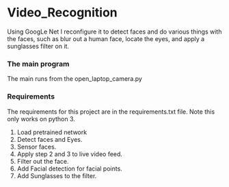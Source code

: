 # Video_Recognition
Using GoogLe Net I reconfigure it to detect faces and do various things with the faces, such as blur out a human face, locate the eyes, and apply a sunglasses filter on it.

### The main program 
The main runs from the open_laptop_camera.py

### Requirements
The requirements for this project are in the requirements.txt file. Note this only works on python 3.

1) Load pretrained network
2) Detect faces and Eyes.
3) Sensor faces.
4) Apply step 2 and 3 to live video feed.
5) Filter out the face.
6) Add Facial detection for facial points.
7) Add Sunglasses to the filter.




